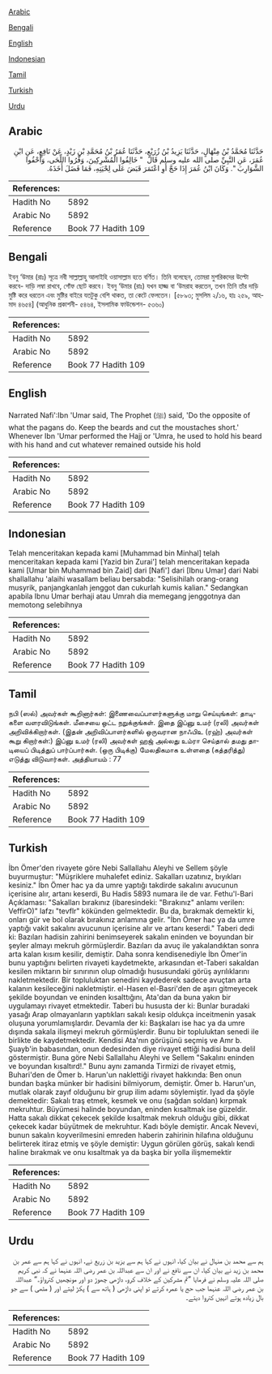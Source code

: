 [Arabic](#arabic)

[Bengali](#bengali)

[English](#english)

[Indonesian](#indonesian)

[Tamil](#tamil)

[Turkish](#turkish)

[Urdu](#urdu)

## Arabic


<div dir="rtl" lang="ar" style={{fontSize:'larger',backgroundColor:'#f8f9fa',padding:20}}>
حَدَّثَنَا مُحَمَّدُ بْنُ مِنْهَالٍ، حَدَّثَنَا يَزِيدُ بْنُ زُرَيْعٍ، حَدَّثَنَا عُمَرُ بْنُ مُحَمَّدِ بْنِ زَيْدٍ، عَنْ نَافِعٍ، عَنِ ابْنِ عُمَرَ، عَنِ النَّبِيِّ صلى الله عليه وسلم قَالَ ‏ "‏ خَالِفُوا الْمُشْرِكِينَ، وَفِّرُوا اللِّحَى، وَأَحْفُوا الشَّوَارِبَ ‏"‏‏.‏ وَكَانَ ابْنُ عُمَرَ إِذَا حَجَّ أَوِ اعْتَمَرَ قَبَضَ عَلَى لِحْيَتِهِ، فَمَا فَضَلَ أَخَذَهُ‏.‏
</div>
<div style={{backgroundColor:'#f8f9fa',padding:20, marginBottom: 10}}><table> <thead> <tr> <th>References:</th> <th></th> </tr> </thead> <tbody><tr><td>Hadith No</td><td>5892</td></tr><tr><td>Arabic No</td><td>5892</td></tr><tr><td>Reference</td><td>Book 77 Hadith 109</td></tr></tbody></table></div>

## Bengali


<div dir="ltr" lang="bn" style={{fontSize:'larger',backgroundColor:'#f8f9fa',padding:20}}>
ইবনু ‘উমার (রাঃ) সূত্রে নবী সাল্লাল্লাহু আলাইহি ওয়াসাল্লাম হতে বর্ণিত। তিনি বলেছেন, তোমরা মুশরিকদের উল্টো করবে- দাড়ি লম্বা রাখবে, গোঁফ ছোট করবে। ইবনু ‘উমার (রাঃ) যখন হাজ্জ বা ‘উমরাহ করতেন, তখন তিনি তাঁর দাড়ি মুষ্টি করে ধরতেন এবং মুষ্টির বাইরে যতটুকু বেশি থাকত, তা কেটে ফেলতেন। [৫৮৯৩; মুসলিম ২/১৬, হাঃ ২৫৯, আহমাদ ৪৬৫৪] (আধুনিক প্রকাশনী- ৫৪৬৪, ইসলামিক ফাউন্ডেশন- ৫৩৬০)
</div>
<div style={{backgroundColor:'#f8f9fa',padding:20, marginBottom: 10}}><table> <thead> <tr> <th>References:</th> <th></th> </tr> </thead> <tbody><tr><td>Hadith No</td><td>5892</td></tr><tr><td>Arabic No</td><td>5892</td></tr><tr><td>Reference</td><td>Book 77 Hadith 109</td></tr></tbody></table></div>

## English


<div dir="ltr" lang="en" style={{fontSize:'larger',backgroundColor:'#f8f9fa',padding:20}}>
Narrated Nafi':Ibn 'Umar said, The Prophet (ﷺ) said, 'Do the opposite of what the pagans do. Keep the beards and cut the moustaches short.' Whenever Ibn 'Umar performed the Hajj or 'Umra, he used to hold his beard with his hand and cut whatever remained outside his hold
</div>
<div style={{backgroundColor:'#f8f9fa',padding:20, marginBottom: 10}}><table> <thead> <tr> <th>References:</th> <th></th> </tr> </thead> <tbody><tr><td>Hadith No</td><td>5892</td></tr><tr><td>Arabic No</td><td>5892</td></tr><tr><td>Reference</td><td>Book 77 Hadith 109</td></tr></tbody></table></div>

## Indonesian


<div dir="ltr" lang="id" style={{fontSize:'larger',backgroundColor:'#f8f9fa',padding:20}}>
Telah menceritakan kepada kami [Muhammad bin Minhal] telah menceritakan kepada kami [Yazid bin Zurai'] telah menceritakan kepada kami [Umar bin Muhammad bin Zaid] dari [Nafi'] dari [Ibnu Umar] dari Nabi shallallahu 'alaihi wasallam beliau bersabda: "Selisihilah orang-orang musyrik, panjangkanlah jenggot dan cukurlah kumis kalian." Sedangkan apabila Ibnu Umar berhaji atau Umrah dia memegang jenggotnya dan memotong selebihnya
</div>
<div style={{backgroundColor:'#f8f9fa',padding:20, marginBottom: 10}}><table> <thead> <tr> <th>References:</th> <th></th> </tr> </thead> <tbody><tr><td>Hadith No</td><td>5892</td></tr><tr><td>Arabic No</td><td>5892</td></tr><tr><td>Reference</td><td>Book 77 Hadith 109</td></tr></tbody></table></div>

## Tamil


<div dir="ltr" lang="ta" style={{fontSize:'larger',backgroundColor:'#f8f9fa',padding:20}}>
நபி (ஸல்) அவர்கள் கூறினார்கள்: இணைவைப்பாளர்களுக்கு மாறு செய்யுங்கள்: தாடிகளை வளரவிடுங்கள். மீசையை ஒட்ட நறுக்குங்கள். இதை இப்னு உமர் (ரலி) அவர்கள் அறிவிக்கிறார்கள். (இதன் அறிவிப்பாளர்களில் ஒருவரான நாஃபிஉ (ரஹ்) அவர்கள் கூறு கிறார்கள்:) இப்னு உமர் (ரலி) அவர்கள் ஹஜ் அல்லது உம்ரா செய்தால் தமது தாடியைப் பிடித்துப் பார்ப்பார்கள். (ஒரு பிடிக்கு) மேலதிகமாக உள்ளதை (கத்தரித்து) எடுத்து விடுவார்கள். அத்தியாயம் : 77
</div>
<div style={{backgroundColor:'#f8f9fa',padding:20, marginBottom: 10}}><table> <thead> <tr> <th>References:</th> <th></th> </tr> </thead> <tbody><tr><td>Hadith No</td><td>5892</td></tr><tr><td>Arabic No</td><td>5892</td></tr><tr><td>Reference</td><td>Book 77 Hadith 109</td></tr></tbody></table></div>

## Turkish


<div dir="ltr" lang="tr" style={{fontSize:'larger',backgroundColor:'#f8f9fa',padding:20}}>
İbn Ömer'den rivayete göre Nebi Sallallahu Aleyhi ve Sellem şöyle buyurmuştur: "Müşriklere muhalefet ediniz. Sakalları uzatınız, bıyıkları kesiniz." İbn Ömer hac ya da umre yaptığı takdirde sakalını avucunun içerisine alır, artanı keserdi, Bu Hadis 5893 numara ile de var. Fethu'l-Bari Açıklaması: "Sakalları bırakınız (ibaresindeki: "Bırakınız" anlamı verilen: VeffirO)" lafzı "tevflr" kökünden gelmektedir. Bu da, bırakmak demektir ki, onları gür ve bol olarak bırakınız anlamına gelir. "İbn Ömer hac ya da umre yaptığı vakit sakalını avucunun içerisine alır ve artanı keserdi." Taberi dedi ki: Bazıları hadisin zahirini benimseyerek sakalın eninden ve boyundan bir şeyler almayı mekruh görmüşlerdir. Bazıları da avuç ile yakalandıktan sonra arta kalan kısım kesilir, demiştir. Daha sonra kendisenediyle İbn Ömer'in bunu yaptığını belirten rivayeti kaydetmekte, arkasından et-Taberi sakaldan kesilen miktarın bir sınırının olup olmadığı hususundaki görüş ayrılıklarını nakletmektedir. Bir topluluktan senedini kaydederek sadece avuçtan arta kalanın kesileceğini nakletmiştir. el-Hasen el-Basri'den de aşırı gitmeyecek şekilde boyundan ve eninden kısalttığını, Ata'dan da buna yakın bir uygulamayı rivayet etmektedir. Taberi bu hususta der ki: Bunlar buradaki yasağı Arap olmayanların yaptıkları sakalı kesip oldukça inceitmenin yasak oluşuna yorumlamışlardır. Devamla der ki: Başkaları ise hac ya da umre dışında sakala ilişmeyi mekruh görmüşlerdir. Bunu bir topluluktan senedi ile birlikte de kaydetmektedir. Kendisi Ata'nın görüşünü seçmiş ve Amr b. Şuayb'in babasından, onun dedesinden diye rivayet ettiği hadisi buna delil göstermiştir. Buna göre Nebi Sallallahu Aleyhi ve Sellem "Sakalını eninden ve boyundan kısaltırd!." Bunu aynı zamanda Tirmizi de rivayet etmiş, Buhari'den de Ömer b. Harun'un naklettiği rivayet hakkında: Ben onun bundan başka münker bir hadisini bilmiyorum, demiştir. Ömer b. Harun'un, mutlak olarak zayıf olduğunu bir grup ilim adamı söylemiştir. Iyad da şöyle demektedir: Sakalı traş etmek, kesmek ve onu (sağdan soldan) kırpmak mekruhtur. Büyümesi halinde boyundan, eninden kısaltmak ise güzeldir. Hatta sakalı dikkat çekecek şekilde kısaltmak mekruh olduğu gibi, dikkat çekecek kadar büyütmek de mekruhtur. Kadı böyle demiştir. Ancak Nevevi, bunun sakalın koyverilmesini emreden haberin zahirinin hilafına olduğunu belirterek itiraz etmiş ve şöyle demiştir: Uygun görülen görüş, sakalı kendi haline bırakmak ve onu kısaltmak ya da başka bir yolla ilişmemektir
</div>
<div style={{backgroundColor:'#f8f9fa',padding:20, marginBottom: 10}}><table> <thead> <tr> <th>References:</th> <th></th> </tr> </thead> <tbody><tr><td>Hadith No</td><td>5892</td></tr><tr><td>Arabic No</td><td>5892</td></tr><tr><td>Reference</td><td>Book 77 Hadith 109</td></tr></tbody></table></div>

## Urdu


<div dir="rtl" lang="ur" style={{fontSize:'larger',backgroundColor:'#f8f9fa',padding:20}}>
ہم سے محمد بن منہال نے بیان کیا، انہوں نے کہا ہم سے یزید بن زریع نے، انہوں نے کہا ہم سے عمر بن محمد بن زید نے بیان کیا، ان سے نافع نے اور ان سے عبداللہ بن عمر رضی اللہ عنہما نے کہ نبی کریم صلی اللہ علیہ وسلم نے فرمایا ”تم مشرکین کے خلاف کرو، داڑھی چھوڑ دو اور مونچھیں کترواؤ۔“ عبداللہ بن عمر رضی اللہ عنہما جب حج یا عمرہ کرتے تو اپنی داڑھی ( ہاتھ سے ) پکڑ لیتے اور ( مٹھی ) سے جو بال زیادہ ہوتے انہیں کتروا دیتے۔
</div>
<div style={{backgroundColor:'#f8f9fa',padding:20, marginBottom: 10}}><table> <thead> <tr> <th>References:</th> <th></th> </tr> </thead> <tbody><tr><td>Hadith No</td><td>5892</td></tr><tr><td>Arabic No</td><td>5892</td></tr><tr><td>Reference</td><td>Book 77 Hadith 109</td></tr></tbody></table></div>